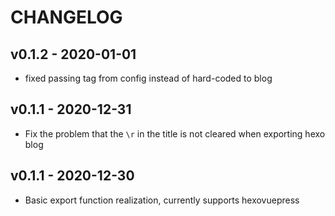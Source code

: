 # CHANGELOG

## v0.1.2 - 2020-01-01

- fixed passing tag from config instead of hard-coded to blog

## v0.1.1 - 2020-12-31

- Fix the problem that the `\r` in the title is not cleared when exporting hexo blog

## v0.1.1 - 2020-12-30

- Basic export function realization, currently supports hexovuepress
